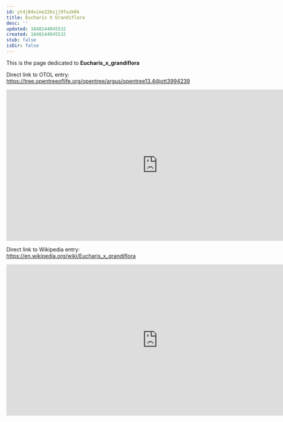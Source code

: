 ```yaml
---
id: yt4j84xine22bsjj9fuzk6k
title: Eucharis X Grandiflora
desc: ''
updated: 1648144045532
created: 1648144045532
stub: false
isDir: false
---
```

This is the page dedicated to **Eucharis_x_grandiflora**


Direct link to OTOL entry: https://tree.opentreeoflife.org/opentree/argus/opentree13.4@ott3994239



<html>
    <body>
    <iframe src="https://tree.opentreeoflife.org/opentree/argus/opentree13.4@ott3994239"
    width="800" height="400" frameborder="0" allowfullscreen> </iframe>
    </body>
</html>
    


Direct link to Wikipedia entry: https://en.wikipedia.org/wiki/Eucharis_x_grandiflora



<html>
    <body>
    <iframe src="https://en.wikipedia.org/wiki/Eucharis_x_grandiflora"
    width="800" height="400" frameborder="0" allowfullscreen> </iframe>
    </body>
</html>
    
